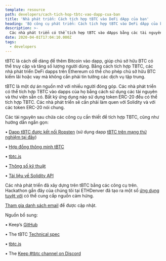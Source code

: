 ```yaml
---
template: resource
path: developers/cach-tich-hop-tbtc-vao-dapp-cua-ban
title: 'Nhà phát triển: Cách tích hợp tBTC vào DeFi dApp của bạn'
heading: 'Bộ công cụ phát triển: Cách tích hợp tBTC vào DeFi dApp của bạn'
description: >-
  Các nhà phát triển có thể tích hợp tBTC vào dApps bằng các tài nguyên và thư viện có sẵn. Bất kỳ ứng dụng nào sử dụng mã thông báo ERC-20 đều có thể tích hợp TBTC.
date: 2020-04-01T17:04:10.000Z
tags:
  - developers
---
```

tBTC là cách dễ dàng để thêm Bitcoin vào dapp, giúp chủ sở hữu BTC có thể truy cập và tăng số lượng người dùng. Bằng cách tích hợp TBTC, các nhà phát triển DeFi dapps trên Ethereum có thể cho phép chủ sở hữu BTC kiếm lãi hoặc vay mà không cần phải tin tưởng các dịch vụ tập trung.

tBTC là một dự án nguồn mở với nhiều người đóng góp. Các nhà phát triển có thể tích hợp TBTC vào dapps của họ bằng cách sử dụng các tài nguyên và thư viện sẵn có. Bất kỳ ứng dụng nào sử dụng token ERC-20 đều có thể tích hợp TBTC.
Các nhà phát triển sẽ cần phải làm quen với Solidity và với các token ERC-20 nói chung.

Các tài nguyên sau chứa các công cụ cần thiết để tích hợp TBTC, cũng như hướng dẫn ngắn gọn:

•	[Dapp tBTC được kết nối Ropsten](https://github.com/keep-network/tbtc-dapp) (sử dụng dapp [tBTC trên mạng thử nghiệm  tại đây](https://dapp.test.tbtc.network/))

•	[Hợp đồng thông minh tBTC](https://github.com/keep-network/tbtc)

•	[tbtc.js](https://github.com/keep-network/tbtc.js)

•	[Thông số kỹ thuật](http://docs.keep.network/tbtc/)

•	[Tài liệu về Solidity API](http://docs.keep.network/tbtc/solidity/)

Các nhà phát triển đã xây dựng trên tBTC bằng các công cụ trên. Hackathon gần đây của chúng tôi tại ETHDenver đã tạo ra một số [ứng dụng tuyệt vời](https://blog.keep.network/bitcoin-earn-wins-ethdenver-tbtc-hackathon-prize-5233ce805468) có thể cung cấp nguồn cảm hứng.

[Tham gia danh sách email](https://tbtc.network/#mailing-list) để được cập nhật.

Nguồn bổ sung:

•	Keep’s [GitHub](https://github.com/keep-network)

•	The tBTC [Technical spec](http://docs.keep.network/tbtc/index.pdf)

•	[tbtc.js](https://tbtc.network/news/2020-02-14-announcing-tbtc-js)

•	The [Keep #tbtc channel on Discord](https://chat.tbtc.network)

